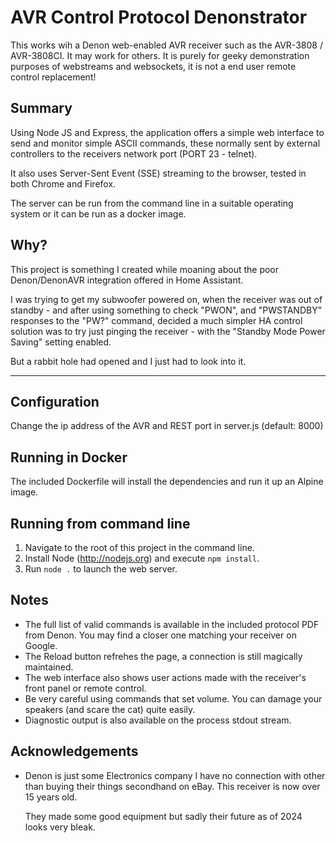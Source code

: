 # AVR Control Protocol Denonstrator

This works wih a Denon web-enabled AVR receiver such as the AVR-3808 / AVR-3808CI. It may work for others.
It is purely for geeky demonstration purposes of webstreams and websockets, it is not a end user remote control replacement!

## Summary
Using Node JS and Express, the application offers a simple web interface to send and monitor simple
ASCII commands, these normally sent by external controllers to the receivers network port (PORT 23 - telnet).

It also uses Server-Sent Event (SSE) streaming to the browser, tested in both Chrome and Firefox.

The server can be run from the command line in a suitable operating system or it can be run as a docker image.

## Why?
This project is something I created while moaning about the poor Denon/DenonAVR integration offered in Home Assistant.

I was trying to get my subwoofer powered on, when the receiver was out of standby - and after using something
to check "PWON", and "PWSTANDBY" responses to the "PW?" command, decided a much simpler HA control solution was to try just
pinging the receiver - with the "Standby Mode Power Saving" setting enabled.

But a rabbit hole had opened and I just had to look into it.

***

## Configuration
Change the ip address of the AVR and REST port in server.js (default: 8000) 

## Running in Docker
The included Dockerfile will install the dependencies and run it up an Alpine image.

## Running from command line
1) Navigate to the root of this project in the command line.
1) Install Node (http://nodejs.org) and execute `npm install`. 
2) Run `node .` to launch the web server.

## Notes
- The full list of valid commands is available in the included protocol PDF from Denon. You may
find a closer one matching your receiver on Google.
- The Reload button refrehes the page, a connection is still magically maintained.
- The web interface also shows user actions made with the receiver's front panel or remote control.
- Be very careful using commands that set volume. You can damage your speakers (and scare the cat) quite easily.
- Diagnostic output is also available on the process stdout stream.

## Acknowledgements
- Denon is just some Electronics company I have no connection with other than buying their things
  secondhand on eBay. This receiver is now over 15 years old.
  
  They made some good equipment but sadly their future as of 2024 looks very bleak.
  

